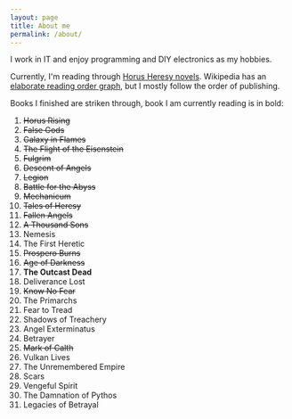 ```yaml
---
layout: page
title: About me
permalink: /about/
---
```


I work in IT and enjoy programming and DIY electronics as my hobbies.

Currently, I'm reading through
[Horus Heresy novels](http://en.wikipedia.org/wiki/The_Horus_Heresy_%28novels%29).
Wikipedia has an
[elaborate reading order graph](http://en.wikipedia.org/wiki/Horus_Heresy_%28fictional_event%29#/media/File:English_Horus_heresy_spoiler_free_tree.jpg),
but I mostly follow the order of publishing.

Books I finished are striken through, book I am currently reading is in bold:

1. <del>Horus Rising</del>
2. <del>False Gods</del>
3. <del>Galaxy in Flames</del>
4. <del>The Flight of the Eisenstein</del>
5. <del>Fulgrim</del>
6. <del>Descent of Angels</del>
7. <del>Legion</del>
8. <del>Battle for the Abyss</del>
9. <del>Mechanicum</del>
10. <del>Tales of Heresy</del>
11. <del>Fallen Angels</del>
12. <del>A Thousand Sons</del>
13. Nemesis
14. The First Heretic
15. <del>Prospero Burns</del>
16. <del>Age of Darkness</del>
17. **The Outcast Dead**
18. Deliverance Lost
19. <del>Know No Fear</del>
20. The Primarchs
21. Fear to Tread
22. Shadows of Treachery
23. Angel Exterminatus
24. Betrayer
25. <del>Mark of Calth</del>
26. Vulkan Lives
27. The Unremembered Empire
28. Scars
29. Vengeful Spirit
30. The Damnation of Pythos
31. Legacies of Betrayal
